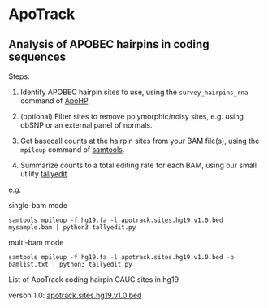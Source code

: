 # ApoTrack
## Analysis of APOBEC hairpins in coding sequences

Steps:

1. Identify APOBEC hairpin sites to use, using the ``survey_hairpins_rna`` command of [ApoHP](https://github.com/alangenb/ApoHP).

2. (optional) Filter sites to remove polymorphic/noisy sites, e.g. using dbSNP or an external panel of normals.

3. Get basecall counts at the hairpin sites from your BAM file(s), using the ``mpileup`` command of [samtools](http://www.htslib.org/).

4. Summarize counts to a total editing rate for each BAM, using our small utility [tallyedit](tallyedit.py).

e.g.

single-bam mode

```
samtools mpileup -f hg19.fa -l apotrack.sites.hg19.v1.0.bed mysample.bam | python3 tallyedit.py
```


multi-bam mode

```
samtools mpileup -f hg19.fa -l apotrack.sites.hg19.v1.0.bed -b bamlist.txt | python3 tallyedit.py
```



List of ApoTrack coding hairpin CAUC sites in hg19

verson 1.0:    [apotrack.sites.hg19.v1.0.bed](apotrack.sites.hg19.v1.0.bed) 

